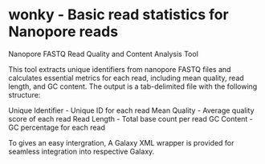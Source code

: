 # wonky - Basic read statistics for Nanopore reads
Nanopore FASTQ Read Quality and Content Analysis Tool

This tool extracts unique identifiers from nanopore FASTQ files and calculates essential metrics for each read, including mean quality, read length, and GC content. The output is a tab-delimited file with the following structure:

Unique Identifier - Unique ID for each read
Mean Quality - Average quality score of each read
Read Length - Total base count per read
GC Content - GC percentage for each read

To gives an easy intergration, A Galaxy XML wrapper is provided for seamless integration into respective Galaxy.

